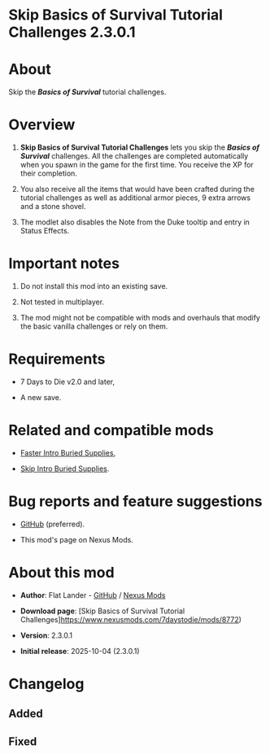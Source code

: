 # Skip Basics of Survival Tutorial Challenges 2.3.0.1

# About

Skip the ***Basics of Survival*** tutorial challenges. 

# Overview

1. **Skip Basics of Survival Tutorial Challenges** lets you skip the ***Basics of Survival*** challenges. All the challenges are completed automatically when you spawn in the game for the first time. You receive the XP for their completion.

2. You also receive all the items that would have been crafted during the tutorial challenges as well as additional armor pieces, 9 extra arrows and a stone shovel.

3. The modlet also disables the Note from the Duke tooltip and entry in Status Effects.

# Important notes

1. Do not install this mod into an existing save. 

2. Not tested in multiplayer.

3. The mod might not be compatible with mods and overhauls that modify the basic  vanilla challenges or rely on them.

# Requirements

- 7 Days to Die v2.0 and later,

- A new save. 

# Related and compatible mods

- [Faster Intro Buried Supplies](https://www.nexusmods.com/7daystodie/mods/8740),

- [Skip Intro Buried Supplies](https://www.nexusmods.com/7daystodie/mods/8764).

# Bug reports and feature suggestions

- [GitHub](https://github.com/flatlanderone/flatlander-releases/issues) (preferred).

- This mod's page on Nexus Mods.

# About this mod

- **Author**: Flat Lander - [GitHub](https://github.com/flatlanderone/flatlander-releases) / [Nexus Mods](https://next.nexusmods.com/profile/flatlanderone)

- **Download page**: [Skip Basics of Survival Tutorial Challenges]https://www.nexusmods.com/7daystodie/mods/8772)

- **Version**: 2.3.0.1

- **Initial release**: 2025-10-04 (2.3.0.1)

# Changelog

## Added 

## Fixed
